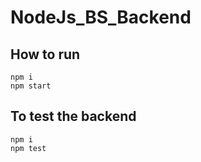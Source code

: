 # NodeJs_BS_Backend

## How to run

```shell
npm i
npm start
```

## To test the backend

```shell
npm i
npm test
```
